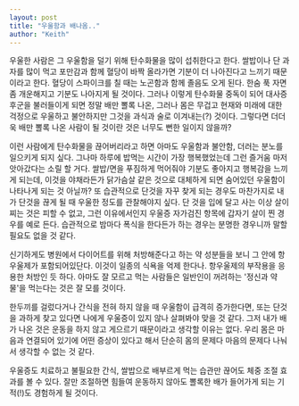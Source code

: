 ```yaml
---
layout: post
title: "우울함과 배나옴.."
author: "Keith"
---
```



우울한 사람은 그 우울함을 덜기 위해 탄수화물을 많이 섭취한다고 한다. 쌀밥이나 단 과자를 많이 먹고 포만감과 함께 혈당이 바짝 올라가면 기분이 더 나아진다고 느끼기 때문이라고 한다. 혈당이 스파이크를 칠 때는 노곤함과 함께 졸음도 오게 된다. 한숨 푹 자면 좀 개운해지고 기분도 나아지게 될 것이다. 그러나 이렇게 탄수화물 중독이 되어 대사증후군을 불러들이게 되면 정말 배만 뽈록 나온, 그러나 몸은 무겁고 현재와 미래에 대한 걱정으로 우울하고 불안하지만 그것을 과식과 술로 이겨내는(?) 것이다. 그렇다면 더더욱 배만 뽈록 나온 사람이 될 것이란 것은 너무도 뻔한 일이지 않을까?




이런 사람에게 탄수화물을 끊어버리라고 하면 아마도 우울함과 불안함, 더러는 분노를 일으키게 되지 싶다. 그나마 하루에 밥먹는 시간이 가장 행복했었는데 그런 즐거움 마저 앗아갔다는 소릴 할 거다. 쌀밥/면을 푸짐하게 먹어줘야 기분도 좋아지고 행복감을 느끼게 되는데, 이것을 야채라든가 닭가슴살 같은 것으로 대체하게 되면 숨어있던 우울함이 나타나게 되는 것 아닐까? 또 습관적으로 단것을 자꾸 찾게 되는 경우도 마찬가지로 내가 단것을 끊게 될 때 우울한 정도를 관찰해야지 싶다. 단 것을 입에 달고 사는 이상 살이 찌는 것은 피할 수 없고, 그런 이유에서인지 우울증 자가검진 항목에 갑자기 살이 찐 경우를 예로 든다. 습관적으로 밤마다 폭식을 한다든가 하는 경우는 분명한 경우니까 말할 필요도 없을 것 같다.




신기하게도 병원에서 다이어트를 위해 처방해준다고 하는 약 성분들을 보니 그 안에 항우울제가 포함되어있단다. 이것이 일종의 식욕을 억제 한다나. 항우울제의 부작용을 응용한 처방인 듯 하다. 아마도 잘 모르고 먹는 사람들은 일반인이 꺼려하는 '정신과 약물'을 먹는다는 것은 잘 모를 것이다. 




한두끼를 걸렀다거나 간식을 전혀 하지 않을 때 우울함이 급격히 증가한다면, 또는 단것을 과하게 찾고 있다면 나에게 우울증이 있지 않나 살펴봐야 맞을 것 같다. 그저 내가 배가 나온 것은 운동을 하지 않고 게으르기 때문이라고 생각할 이유는 없다. 우리 몸은 마음과 연결되어 있기에 어떤 증상이 있다고 해서 단순히 몸의 문제다 마음의 문제다 나눠서 생각할 수 없는 것 같다.




우울증도 치료하고 불필요한 간식, 쌀밥으로 배부르게 먹는 습관만 끊어도 체중 조절 효과를 볼 수 있다. 잘만 조절하면 힘들여 운동하지 않아도 뽈록한 배가 들어가게 되는 기적(!)도 경험하게 될 것이다.



